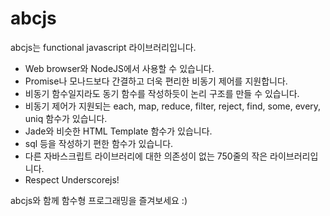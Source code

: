 # abcjs

abcjs는 functional javascript 라이브러리입니다.
- Web browser와 NodeJS에서 사용할 수 있습니다.
- Promise나 모나드보다 간결하고 더욱 편리한 비동기 제어를 지원합니다.
- 비동기 함수일지라도 동기 함수를 작성하듯이 논리 구조를 만들 수 있습니다.
- 비동기 제어가 지원되는 each, map, reduce, filter, reject, find, some, every, uniq 함수가 있습니다.
- Jade와 비슷한 HTML Template 함수가 있습니다.
- sql 등을 작성하기 편한 함수가 있습니다.
- 다른 자바스크립트 라이브러리에 대한 의존성이 없는 750줄의 작은 라이브러리입니다.
- Respect Underscorejs!

abcjs와 함께 함수형 프로그래밍을 즐겨보세요 :)
